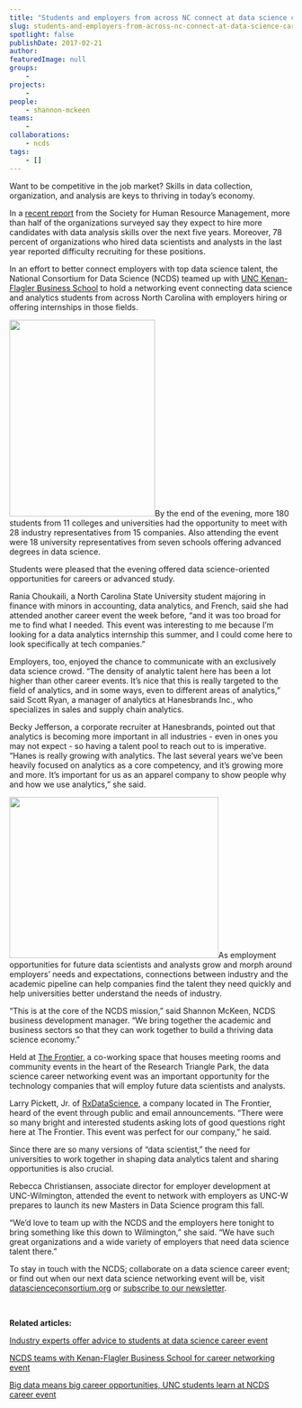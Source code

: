 ```yaml
---
title: "Students and employers from across NC connect at data science career event"
slug: students-and-employers-from-across-nc-connect-at-data-science-career-event
spotlight: false
publishDate: 2017-02-21
author: 
featuredImage: null
groups:
    - 
projects:
    - 
people:
    - shannon-mckeen
teams: 
    - 
collaborations:
    - ncds
tags:
    - []
---
```

Want to be competitive in the job market? Skills in data collection, organization, and analysis are keys to thriving in today’s economy.

In a <a href="https://www.shrm.org/hr-today/trends-and-forecasting/research-and-surveys/Pages/data-analysis-skills.aspx" target="_blank">recent report</a> from the Society for Human Resource Management, more than half of the organizations surveyed say they expect to hire more candidates with data analysis skills over the next five years. Moreover, 78 percent of organizations who hired data scientists and analysts in the last year reported difficulty recruiting for these positions.<!--more-->

In an effort to better connect employers with top data science talent, the National Consortium for Data Science (NCDS) teamed up with <a href="http://www.kenan-flagler.unc.edu/" target="_blank">UNC Kenan-Flagler Business School</a> to hold a networking event connecting data science and analytics students from across North Carolina with employers hiring or offering internships in those fields.

<a href="http://datascienceconsortium.org/wp-content/uploads/2017/02/Screen-Shot-2017-02-20-at-12.17.35-PM.png"><img class="alignright wp-image-3018" src="http://datascienceconsortium.org/wp-content/uploads/2017/02/Screen-Shot-2017-02-20-at-12.17.35-PM.png" alt="" width="259" height="349" /></a>By the end of the evening, more 180 students from 11 colleges and universities had the opportunity to meet with 28 industry representatives from 15 companies. Also attending the event were 18 university representatives from seven schools offering advanced degrees in data science.

Students were pleased that the evening offered data science-oriented opportunities for careers or advanced study.

Rania Choukaili, a North Carolina State University student majoring in finance with minors in accounting, data analytics, and French, said she had attended another career event the week before, “and it was too broad for me to find what I needed. This event was interesting to me because I’m looking for a data analytics internship this summer, and I could come here to look specifically at tech companies.”

Employers, too, enjoyed the chance to communicate with an exclusively data science crowd. “The density of analytic talent here has been a lot higher than other career events. It’s nice that this is really targeted to the field of analytics, and in some ways, even to different areas of analytics,” said Scott Ryan, a manager of analytics at Hanesbrands Inc., who specializes in sales and supply chain analytics.

Becky Jefferson, a corporate recruiter at Hanesbrands, pointed out that analytics is becoming more important in all industries - even in ones you may not expect - so having a talent pool to reach out to is imperative. “Hanes is really growing with analytics. The last several years we’ve been heavily focused on analytics as a core competency, and it’s growing more and more. It’s important for us as an apparel company to show people why and how we use analytics,” she said.

<a href="http://datascienceconsortium.org/wp-content/uploads/2017/02/KG-career-20170207-35.jpg"><img class="alignleft wp-image-3024 " src="http://datascienceconsortium.org/wp-content/uploads/2017/02/KG-career-20170207-35-1024x788.jpg" width="372" height="286" /></a>As employment opportunities for future data scientists and analysts grow and morph around employers’ needs and expectations, connections between industry and the academic pipeline can help companies find the talent they need quickly and help universities better understand the needs of industry.

“This is at the core of the NCDS mission,” said Shannon McKeen, NCDS business development manager. “We bring together the academic and business sectors so that they can work together to build a thriving data science economy.”

Held at <a href="http://www.rtp.org/about-us/the-frontier/" target="_blank">The Frontier</a>, a co-working space that houses meeting rooms and community events in the heart of the Research Triangle Park, the data science career networking event was an important opportunity for the technology companies that will employ future data scientists and analysts.

Larry Pickett, Jr. of <a href="http://www.rxdatascience.com/" target="_blank">RxDataScience</a>, a company located in The Frontier, heard of the event through public and email announcements. “There were so many bright and interested students asking lots of good questions right here at The Frontier. This event was perfect for our company,” he said.

Since there are so many versions of “data scientist,” the need for universities to work together in shaping data analytics talent and sharing opportunities is also crucial.

Rebecca Christiansen, associate director for employer development at UNC-Wilmington, attended the event to network with employers as UNC-W prepares to launch its new Masters in Data Science program this fall.

“We’d love to team up with the NCDS and the employers here tonight to bring something like this down to Wilmington,” she said. “We have such great organizations and a wide variety of employers that need data science talent there.”

To stay in touch with the NCDS; collaborate on a data science career event; or find out when our next data science networking event will be, visit <a href="http://datascienceconsortium.org/" target="_blank">datascienceconsortium.org</a> or <a href="http://data2discovery.us3.list-manage.com/subscribe?u=c8914f488de27003a4fd3f676&amp;id=296a1a65e6" target="_blank">subscribe to our newsletter</a>.

<strong> </strong>

<strong>Related articles:</strong>

<a href="http://datascienceconsortium.org/2016/11/industry-experts-offer-advice-to-students-at-data-science-career-event/" target="_blank">Industry experts offer advice to students at data science career event</a>

<a href="http://datascienceconsortium.org/2016/02/ncds-teams-with-kenan-flagler-business-school-for-career-networking-event/" target="_blank">NCDS teams with Kenan-Flagler Business School for career networking event</a>

<a href="http://datascienceconsortium.org/2014/04/big-data-means-big-career-opportunities-unc-students-learn-at-ncds-career-event/" target="_blank">Big data means big career opportunities, UNC students learn at NCDS career event</a>
